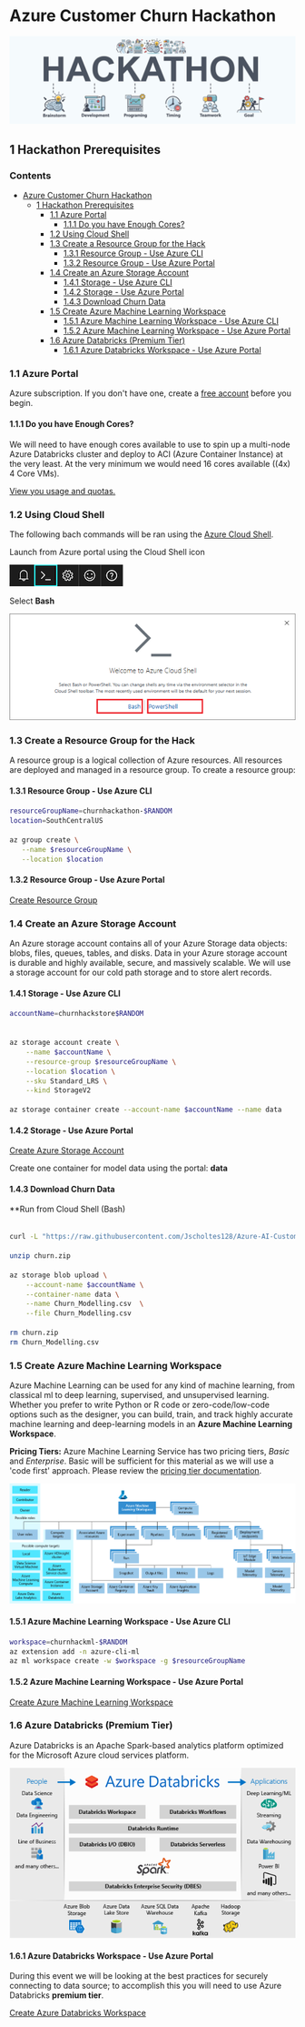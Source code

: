 # Azure Customer Churn Hackathon

![hackathon design](../images/hackathon.jpg)

## 1 Hackathon Prerequisites

### Contents

- [Azure Customer Churn Hackathon](../README.md)
  - [1 Hackathon Prerequisites](#1-hackathon-prerequisites)
    - [1.1 Azure Portal](#11-azure-portal)
      - [1.1.1 Do you have Enough Cores?](#111-do-you-have-enough-cores)
    - [1.2 Using Cloud Shell](#12-using-cloud-shell)
    - [1.3 Create a Resource Group for the Hack](#13-create-a-resource-group-for-the-hack)
      - [1.3.1 Resource Group - Use Azure CLI](#131-resource-group---use-azure-cli)
      - [1.3.2 Resource Group - Use Azure Portal](#132-resource-group---use-azure-portal)
    - [1.4 Create an Azure Storage Account](#14-create-an-azure-storage-account)
      - [1.4.1 Storage - Use Azure CLI](#141-storage---use-azure-cli)
      - [1.4.2 Storage - Use Azure Portal](#142-storage---use-azure-portal)
      - [1.4.3 Download Churn Data](#143-download-churn-data)
    - [1.5 Create Azure Machine Learning Workspace](#15-create-azure-machine-learning-workspace)
      - [1.5.1 Azure Machine Learning Workspace - Use Azure CLI](#151-azure-machine-learning-workspace---use-azure-cli)
      - [1.5.2 Azure Machine Learning Workspace - Use Azure Portal](#152-azure-machine-learning-workspace---use-azure-portal)
    - [1.6 Azure Databricks (Premium Tier)](#16-azure-databricks-premium-tier)
      - [1.6.1 Azure Databricks Workspace - Use Azure Portal](#161-azure-databricks-workspace---use-azure-portal)
### 1.1 Azure Portal

Azure subscription. If you don't have one, create a [free account](https://azure.microsoft.com/en-us/free/) before you begin.

#### 1.1.1 Do you have Enough Cores?

We will need to have enough cores available to use to spin up a multi-node Azure Databricks cluster and deploy to ACI (Azure Container Instance) at the very least. At the very minimum we would need 16 cores available ((4x) 4 Core VMs).

[View you usage and quotas.](https://docs.microsoft.com/en-us/azure/machine-learning/how-to-manage-quotas#view-your-usage-and-quotas)

### 1.2 Using Cloud Shell

The following bach commands will be ran using the [Azure Cloud Shell](https://docs.microsoft.com/en-us/azure/cloud-shell/overview). 

Launch from Azure portal using the Cloud Shell icon

![cloud shell](../images/portal-launch-icon.png)

Select __Bash__

![cloud shell](../images/overview-choices.png)

### 1.3 Create a Resource Group for the Hack

A resource group is a logical collection of Azure resources. All resources are deployed and managed in a resource group. To create a resource group:

#### 1.3.1 Resource Group - Use Azure CLI

```bash
resourceGroupName=churnhackathon-$RANDOM
location=SouthCentralUS

az group create \
   --name $resourceGroupName \
   --location $location
```

#### 1.3.2 Resource Group - Use Azure Portal

[Create Resource Group](https://docs.microsoft.com/en-us/azure/event-hubs/event-hubs-create#create-a-resource-group)

### 1.4 Create an Azure Storage Account

An Azure storage account contains all of your Azure Storage data objects: blobs, files, queues, tables, and disks. Data in your Azure storage account is durable and highly available, secure, and massively scalable. We will use a storage account for our cold path storage and to store alert records.

#### 1.4.1 Storage - Use Azure CLI

```bash
accountName=churnhackstore$RANDOM


az storage account create \
    --name $accountName \
    --resource-group $resourceGroupName \
    --location $location \
    --sku Standard_LRS \
    --kind StorageV2

az storage container create --account-name $accountName --name data

```

#### 1.4.2 Storage - Use Azure Portal

[Create Azure Storage Account](https://docs.microsoft.com/en-us/azure/storage/common/storage-account-create?tabs=azure-portal)

Create one container for model data using the portal: __data__

#### 1.4.3 Download Churn Data

**Run from Cloud Shell (Bash)

```bash

curl -L "https://raw.githubusercontent.com/Jscholtes128/Azure-AI-CustomerChurn-Hack/master/data/customerchurn.zip" > churn.zip

unzip churn.zip

az storage blob upload \
    --account-name $accountName \
    --container-name data \
    --name Churn_Modelling.csv  \
    --file Churn_Modelling.csv

rm churn.zip
rm Churn_Modelling.csv
```

### 1.5 Create Azure Machine Learning Workspace

Azure Machine Learning can be used for any kind of machine learning, from classical ml to deep learning, supervised, and unsupervised learning. Whether you prefer to write Python or R code or zero-code/low-code options such as the designer, you can build, train, and track highly accurate machine learning and deep-learning models in an __Azure Machine Learning Workspace__.

__Pricing Tiers:__ Azure Machine Learning Service has two pricing tiers, _Basic_ and _Enterprise_. Basic will be sufficient for this material as we will use a 'code first' approach. Please review the [pricing tier documentation](https://azure.microsoft.com/en-us/pricing/details/machine-learning/).

![amls](../images/azure-machine-learning-taxonomy.png)

#### 1.5.1 Azure Machine Learning Workspace - Use Azure CLI

```bash
workspace=churnhackml-$RANDOM
az extension add -n azure-cli-ml
az ml workspace create -w $workspace -g $resourceGroupName
```

#### 1.5.2 Azure Machine Learning Workspace - Use Azure Portal

[Create Azure Machine Learning Workspace](https://docs.microsoft.com/en-us/azure/machine-learning/how-to-manage-workspace)

### 1.6 Azure Databricks (Premium Tier)

Azure Databricks is an Apache Spark-based analytics platform optimized for the Microsoft Azure cloud services platform. 

![databricks](../images/azure-databricks-overview.png)

#### 1.6.1 Azure Databricks Workspace - Use Azure Portal

During this event we will be looking at the best practices for securely connecting to data source; to accomplish this you will need to use Azure Databricks __premium tier__.

[Create Azure Databricks Workspace](https://docs.microsoft.com/en-us/azure/azure-databricks/quickstart-create-databricks-workspace-portal#create-an-azure-databricks-workspace)